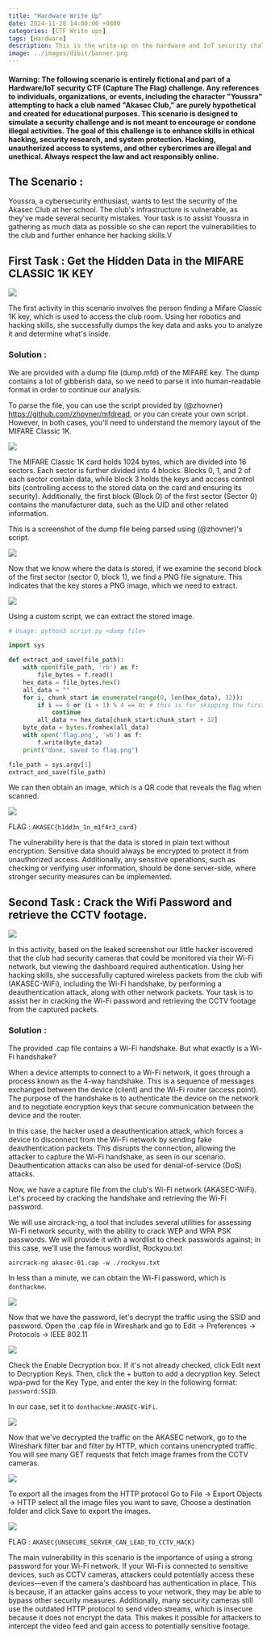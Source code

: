 ```yaml
---
title: "Hardware Write Up"
date: 2024-11-28 14:00:00 +0800
categories: [CTF Write ups]
tags: [Hardware]
description: This is the write-up on the hardware and IoT security challenges that I made and presented for the DIBIT event at INPT School in Rabat, Morocco.
image: ../images/dibit/banner.png
---
```


#### Warning: The following scenario is entirely fictional and part of a Hardware/IoT security CTF (Capture The Flag) challenge. Any references to individuals, organizations, or events, including the character "Youssra" attempting to hack a club named "Akasec Club," are purely hypothetical and created for educational purposes. This scenario is designed to simulate a security challenge and is not meant to encourage or condone illegal activities. The goal of this challenge is to enhance skills in ethical hacking, security research, and system protection. Hacking, unauthorized access to systems, and other cybercrimes are illegal and unethical. Always respect the law and act responsibly online.

## The Scenario :

Youssra, a cybersecurity enthusiast, wants to test the security of the Akasec Club at her school. The club's infrastructure is vulnerable, as they've made several security mistakes. Your task is to assist Youssra in gathering as much data as possible so she can report the vulnerabilities to the club and further enhance her hacking skills.V

## First Task : Get the Hidden Data in the MIFARE CLASSIC 1K KEY

![](../images/dibit/arduino-cir.png)

The first activity in this scenario involves the person finding a Mifare Classic 1K key, which is used to access the club room. Using her robotics and hacking skills, she successfully dumps the key data and asks you to analyze it and determine what's inside.

### Solution :

We are provided with a dump file (dump.mfd) of the MIFARE key. The dump contains a lot of gibberish data, so we need to parse it into human-readable format in order to continue our analysis.

To parse the file, you can use the script provided by (@zhovner) https://github.com/zhovner/mfdread, or you can create your own script. However, in both cases, you'll need to understand the memory layout of the MIFARE Classic 1K.

![](../images/dibit/layout.png)

The MIFARE Classic 1K card holds 1024 bytes, which are divided into 16 sectors. Each sector is further divided into 4 blocks. Blocks 0, 1, and 2 of each sector contain data, while block 3 holds the keys and access control bits (controlling access to the stored data on the card and ensuring its security). Additionally, the first block (Block 0) of the first sector (Sector 0) contains the manufacturer data, such as the UID and other related information.

This is a screenshot of the dump file being parsed using (@zhovner)'s script.

![](../images/dibit/parse.png)

Now that we know where the data is stored, if we examine the second block of the first sector (sector 0, block 1), we find a PNG file signature. This indicates that the key stores a PNG image, which we need to extract.

![](../images/dibit/unhex.png)

Using a custom script, we can extract the stored image.

```py
# Usage: python3 script.py <dump file>

import sys

def extract_and_save(file_path):
    with open(file_path, 'rb') as f:
        file_bytes = f.read()
    hex_data = file_bytes.hex()
    all_data = ""
    for i, chunk_start in enumerate(range(0, len(hex_data), 32)):
        if i == 0 or (i + 1) % 4 == 0: # this is for skipping the first block in first sector and the 4th block in each sector
            continue
        all_data += hex_data[chunk_start:chunk_start + 32]
    byte_data = bytes.fromhex(all_data)
    with open('flag.png', 'wb') as f:
        f.write(byte_data)
    print("done, saved to flag.png")

file_path = sys.argv[1]
extract_and_save(file_path)
```

We can then obtain an image, which is a QR code that reveals the flag when scanned.

![](../images/dibit/qr-flag.png)

FLAG : `AKASEC{h1dd3n_1n_m1f4r3_card}`

The vulnerability here is that the data is stored in plain text without encryption. Sensitive data should always be encrypted to protect it from unauthorized access. Additionally, any sensitive operations, such as checking or verifying user information, should be done server-side, where stronger security measures can be implemented.

## Second Task : Crack the Wifi Password and retrieve the CCTV footage.

![](../images/dibit/cctv.png)

In this activity, based on the leaked screenshot our little hacker iscovered that the club had security cameras that could be monitored via their Wi-Fi network, but viewing the dashboard required authentication. Using her hacking skills, she successfully captured wireless packets from the club wifi (AKASEC-WiFi), including the Wi-Fi handshake, by performing a deauthentication attack, along with other network packets. Your task is to assist her in cracking the Wi-Fi password and retrieving the CCTV footage from the captured packets.

### Solution :

The provided .cap file contains a Wi-Fi handshake. But what exactly is a Wi-Fi handshake?

When a device attempts to connect to a Wi-Fi network, it goes through a process known as the 4-way handshake. This is a sequence of messages exchanged between the device (client) and the Wi-Fi router (access point). The purpose of the handshake is to authenticate the device on the network and to negotiate encryption keys that secure communication between the device and the router.

In this case, the hacker used a deauthentication attack, which forces a device to disconnect from the Wi-Fi network by sending fake deauthentication packets. This disrupts the connection, allowing the attacker to capture the Wi-Fi handshake, as seen in our scenario. Deauthentication attacks can also be used for denial-of-service (DoS) attacks.

Now, we have a capture file from the club's Wi-Fi network (AKASEC-WiFi). Let's proceed by cracking the handshake and retrieving the Wi-Fi password.


We will use aircrack-ng, a tool that includes several utilities for assessing Wi-Fi network security, with the ability to crack WEP and WPA PSK passwords. We will provide it with a wordlist to check passwords against; in this case, we'll use the famous wordlist, Rockyou.txt

```shell
aircrack-ng akasec-01.cap -w ./rockyou.txt
```

In less than a minute, we can obtain the Wi-Fi password, which is `donthackme`.

![](../images/dibit/crack.png)

Now that we have the password, let's decrypt the traffic using the SSID and password.
Open the .cap file in Wireshark and go to Edit → Preferences → Protocols → IEEE 802.11

![](../images/dibit/pref.png)


Check the Enable Decryption box. If it's not already checked, click Edit next to Decryption Keys. Then, click the + button to add a decryption key.
Select wpa-pwd for the Key Type, and enter the key in the following format: `password:SSID`.

In our case, set it to `donthackme:AKASEC-WiFi`.

![](../images/dibit/wpa.png)

Now that we've decrypted the traffic on the AKASEC network, go to the Wireshark filter bar and filter by HTTP, which contains unencrypted traffic. You will see many GET requests that fetch image frames from the CCTV cameras.

![](../images/dibit/frames.png)

To export all the images from the HTTP protocol Go to File → Export Objects → HTTP select all the image files you want to save, Choose a destination folder and click Save to export the images.

![](../images/dibit/exported.png)

FLAG : `AKASEC{UNSECURE_SERVER_CAN_LEAD_TO_CCTV_HACK}`

The main vulnerability in this scenario is the importance of using a strong password for your Wi-Fi network. If your Wi-Fi is connected to sensitive devices, such as CCTV cameras, attackers could potentially access these devices—even if the camera's dashboard has authentication in place. This is because, if an attacker gains access to your network, they may be able to bypass other security measures. Additionally, many security cameras still use the outdated HTTP protocol to send video streams, which is insecure because it does not encrypt the data. This makes it possible for attackers to intercept the video feed and gain access to potentially sensitive footage.